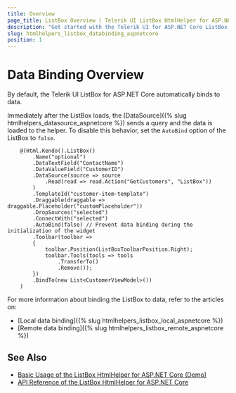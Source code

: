 ```yaml
---
title: Overview
page_title: ListBox Overview | Telerik UI ListBox HtmlHelper for ASP.NET Core
description: "Get started with the Telerik UI for ASP.NET Core ListBox and learn how to bind the ListBox to local or remote data."
slug: htmlhelpers_listbox_databinding_aspnetcore
position: 1
---
```


# Data Binding Overview

By default, the Telerik UI ListBox for ASP.NET Core automatically binds to data.

Immediately after the ListBox loads, the [DataSource]({% slug htmlhelpers_datasource_aspnetcore %}) sends a query and the data is loaded to the helper. To disable this behavior, set the `AutoBind` option of the ListBox to `false`.

```
    @(Html.Kendo().ListBox()
        .Name("optional")
        .DataTextField("ContactName")
        .DataValueField("CustomerID")
        .DataSource(source => source
            .Read(read => read.Action("GetCustomers", "ListBox"))
        )
        .TemplateId("customer-item-template")
        .Draggable(draggable => draggable.Placeholder("customPlaceholder"))
        .DropSources("selected")
        .ConnectWith("selected")
        .AutoBind(false) // Prevent data binding during the initialization of the widget
        .Toolbar(toolbar =>
        {
            toolbar.Position(ListBoxToolbarPosition.Right);
            toolbar.Tools(tools => tools
                .TransferTo()
                .Remove());
        })
        .BindTo(new List<CustomerViewModel>())
    )
```

For more information about binding the ListBox to data, refer to the articles on:
* [Local data binding]({% slug htmlhelpers_listbox_local_aspnetcore %})
* [Remote data binding]({% slug htmlhelpers_listbox_remote_aspnetcore %})

## See Also

* [Basic Usage of the ListBox HtmlHelper for ASP.NET Core (Demo)](https://demos.telerik.com/aspnet-core/listbox/index)
* [API Reference of the ListBox HtmlHelper for ASP.NET Core](/api/listbox)
